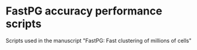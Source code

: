 # FastPG accuracy performance scripts
Scripts used in the manuscript "FastPG: Fast clustering of millions of cells"

